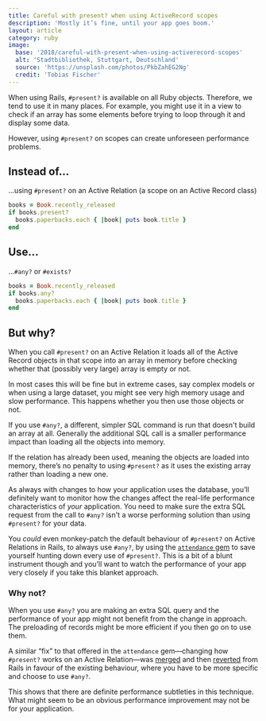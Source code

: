 ```yaml
---
title: Careful with present? when using ActiveRecord scopes
description: 'Mostly it’s fine, until your app goes boom.'
layout: article
category: ruby
image:
  base: '2018/careful-with-present-when-using-activerecord-scopes'
  alt: 'Stadtbibliothek, Stuttgart, Deutschland'
  source: 'https://unsplash.com/photos/PkbZahEG2Ng'
  credit: 'Tobias Fischer'
---
```


When using Rails, `#present?` is available on all Ruby objects. Therefore, we tend to use it in many places. For example, you might use it in a view to check if an array has some elements before trying to loop through it and display some data.

However, using `#present?` on scopes can create unforeseen performance problems.


## Instead of…

...using `#present?` on an Active Relation (a scope on an Active Record class)

```ruby
books = Book.recently_released
if books.present?
  books.paperbacks.each { |book| puts book.title }
end
```


## Use…

...`#any?` or `#exists?`

```ruby
books = Book.recently_released
if books.any?
  books.paperbacks.each { |book| puts book.title }
end
```


## But why?

When you call `#present?` on an Active Relation it loads all of the Active Record objects in that scope into an array in memory before checking whether that (possibly very large) array is empty or not.

In most cases this will be fine but in extreme cases, say complex models or when using a large dataset, you might see very high memory usage and slow performance. This happens whether you then use those objects or not.

If you use `#any?`, a different, simpler SQL command is run that doesn't build an array at all. Generally the additional SQL call is a smaller performance impact than loading all the objects into memory.

If the relation has already been used, meaning the objects are loaded into memory, there’s no penalty to using `#present?` as it uses the existing array rather than loading a new one.

As always with changes to how your application uses the database, you’ll definitely want to monitor how the changes affect the real-life performance characteristics of _your_ application. You need to make sure the extra SQL request from the call to `#any?` isn't a worse performing solution than using `#present?` for your data.

You _could_ even monkey-patch the default behaviour of `#present?` on Active Relations in Rails, to always use `#any?`, by using the [`attendance` gem](https://github.com/schneems/attendance) to save yourself hunting down every use of `#present?`. This is a bit of a blunt instrument though and you’ll want to watch the performance of your app very closely if you take this blanket approach.


### Why not?

When you use `#any?` you are making an extra SQL query and the performance of your app might not benefit from the change in approach. The preloading of records might be more efficient if you then go on to use them.

A similar “fix” to that offered in the `attendance` gem—changing how `#present?` works on an Active Relation—was [merged](https://github.com/rails/rails/pull/10539) and then [reverted](https://github.com/rails/rails/commit/2b763131eacaae5bff9ffb5015fbf367d594dc64) from Rails in favour of the existing behaviour, where you have to be more specific and choose to use `#any?`.

This shows that there are definite performance subtleties in this technique. What might seem to be an obvious performance improvement may not be for your application.

